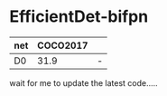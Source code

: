 # EfficientDet-bifpn

| net | COCO2017 | |
| ---- | ---- | ---- |
| D0 |  31.9| -|



wait for me to update the latest code.....
